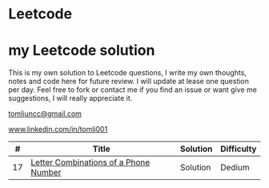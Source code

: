 # Leetcode
# my Leetcode solution

This is my own solution to Leetcode questions, I write my own thoughts, notes and code here for future review. I will update at lease one question per day. Feel free to fork or contact me if you find an issue or want give me suggestions, I will really appreciate it.

tomliuncc@gmail.com

www.linkedin.com/in/tomli001

| # | Title | Solution | Difficulty |
|---| ----- | -------- | ---------- |
| 17 | [Letter Combinations of a Phone Number](https://github.com/WeiqingLi1/Leetcode/blob/master/solution/17.%20Letter%20Combinations%20of%20a%20Phone%20Number) | Solution | Dedium |
